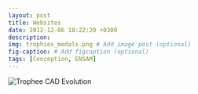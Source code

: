 ```yaml
---
layout: post
title: Websites
date: 2012-12-06 18:22:20 +0300
description:
img: trophies_medals.png # Add image post (optional)
fig-caption: # Add figcaption (optional)
tags: [Conception, ENSAM]
---
```




![Trophee CAD Evolution](https://raw.githubusercontent.com/DmitryUlyanov/deep-image-prior/master/data/teaser_compiled.jpg)
